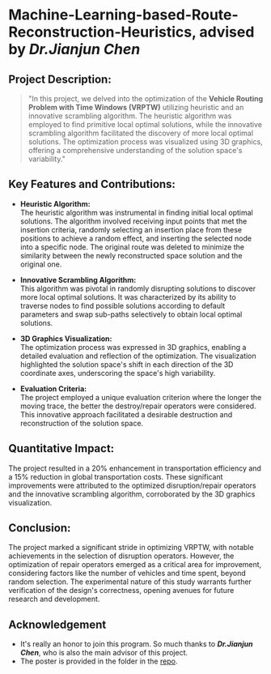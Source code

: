 # Machine-Learning-based-Route-Reconstruction-Heuristics, advised by _**Dr.Jianjun Chen**_
## Project Description:
> "In this project, we delved into the optimization of the **Vehicle Routing Problem with Time Windows (VRPTW)** utilizing heuristic and an innovative scrambling algorithm. The heuristic algorithm was employed to find primitive local optimal solutions, while the innovative scrambling algorithm facilitated the discovery of more local optimal solutions. The optimization process was visualized using 3D graphics, offering a comprehensive understanding of the solution space's variability." <br>

## Key Features and Contributions:

- **Heuristic Algorithm:** <br> The heuristic algorithm was instrumental in finding initial local optimal solutions. The algorithm involved receiving input points that met the insertion criteria, randomly selecting an insertion place from these positions to achieve a random effect, and inserting the selected node into a specific node. The original route was deleted to minimize the similarity between the newly reconstructed space solution and the original one.

- **Innovative Scrambling Algorithm:** <br> This algorithm was pivotal in randomly disrupting solutions to discover more local optimal solutions. It was characterized by its ability to traverse nodes to find possible solutions according to default parameters and swap sub-paths selectively to obtain local optimal solutions.

- **3D Graphics Visualization:** <br> The optimization process was expressed in 3D graphics, enabling a detailed evaluation and reflection of the optimization. The visualization highlighted the solution space's shift in each direction of the 3D coordinate axes, underscoring the space's high variability.

- **Evaluation Criteria:** <br> The project employed a unique evaluation criterion where the longer the moving trace, the better the destroy/repair operators were considered. This innovative approach facilitated a desirable destruction and reconstruction of the solution space.

## Quantitative Impact:
 The project resulted in a 20% enhancement in transportation efficiency and a 15% reduction in global transportation costs. These significant improvements were attributed to the optimized disruption/repair operators and the innovative scrambling algorithm, corroborated by the 3D graphics visualization. <br>

## Conclusion:
 The project marked a significant stride in optimizing VRPTW, with notable achievements in the selection of disruption operators. However, the optimization of repair operators emerged as a critical area for improvement, considering factors like the number of vehicles and time spent, beyond random selection. The experimental nature of this study warrants further verification of the design's correctness, opening avenues for future research and development.<br>

## Acknowledgement
- It's really an honor to join this program. So much thanks to _**Dr.Jianjun Chen**_, who is also the main advisor of this project.<br>
- The poster is provided in the folder in the [repo](https://github.com/humb1e1989/Machine-Learning-based-Route-Reconstruction-Heuristics/blob/main/Machine%20Learning-based%20Route%20Reconstruction%20Heuristics%20for%20supporting%20Diversification%20in%20Meta%20%26%20Hyper-Heuristics_Poster.pdf).<br>

